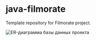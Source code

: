 # java-filmorate
Template repository for Filmorate project.

![ER-диаграмма базы данных проекта](https://github.com/pan1dan/java-filmorate/assets/146234042/97108d06-8da0-4de0-8303-53496017fb1e)
